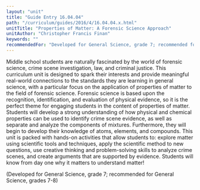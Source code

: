 ```yaml
---
layout: "unit"
title: "Guide Entry 16.04.04"
path: "/curriculum/guides/2016/4/16.04.04.x.html"
unitTitle: "Properties of Matter: A Forensic Science Approach"
unitAuthor: "Christopher Francis Finan"
keywords: ""
recommendedFor: "Developed for General Science, grade 7; recommended for General Science, grades 7-8"
---
```

<main>
<p>
Middle school students are naturally fascinated by the world of forensic science, crime scene investigation, law, and criminal justice. This curriculum unit is designed to spark their interests and provide meaningful real-world connections to the standards they are learning in general science, with a particular focus on the application of properties of matter to the field of forensic science. Forensic science is based upon the recognition, identification, and evaluation of physical evidence, so it is the perfect theme for engaging students in the content of properties of matter. Students will develop a strong understanding of how physical and chemical properties can be used to identify crime scene evidence, as well as separate and analyze the components of mixtures. Furthermore, they will begin to develop their knowledge of atoms, elements, and compounds. This unit is packed with hands-on activities that allow students to: explore matter using scientific tools and techniques, apply the scientific method to new questions, use creative thinking and problem-solving skills to analyze crime scenes, and create arguments that are supported by evidence. Students will know from day one why it matters to understand matter!
</p>
<p>
(Developed for General Science, grade 7; recommended for General Science, grades 7-8)
</p>
</main>